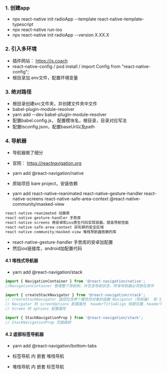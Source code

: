 ### 1. 创建app

- npx react-native init radioApp --template react-native-template-typescript
- npx react-native run-ios
- npx react-native init radioApp --version X.XX.X


### 2. 引入多环境

- 插件网站： https://js.coach
- react-native-config / pod install /  import Config from "react-native-config";
- 根目录加.env文件，配置环境变量


### 3. 绝对路径

- 根目录创建src文件夹，并创建文件夹中文件
- babel-plugin-module-resolver
- yarn add --dev babel-plugin-module-resolver
- 配置babel.config.js， 配置模块名，根目录，目录对应写法
- 配置tsconfig.json，配置baseUrl以及path

### 4. 导航器

- 导航器做了细分

- 官网： https://reactnavigation.org
- yarn add @react-navigation/native
- 原始项目 bare project，安装依赖
- yarn add react-native-reanimated react-native-gesture-handler react-native-screens react-native-safe-area-context @react-native-community/masked-view
```js
react-native-reanimated 动画库
react-native-gesture-handler 手势库
react-native-screens 用安卓和ios原生代码实现容器，提高导航性能
react-native-safe-area-context 异形屏的安全区域
react-native-community/masked-view 堆栈导航器依赖的库
```
- react-native-gesture-handler 手势库的安卓加配置
- 然后ios链接库，android加配置代码


#### 4.1 堆栈式导航器

- yarn add @react-navigation/stack
```js
import { NavigationContainer } from '@react-navigation/native';
//NavigationContainer 管理整个导航树，并包含导航状态，所有导航器必须放在其中

import { createStackNavigator } from '@react-navigation/stack';
// createStackNavigator 返回包含两个属性的对象的函数 Navigator（导航器） 和 Screen（界面）
// Navigator 的 screenOptions 配置属性  headerTitleAlign 标题位置，headerTitle 标题名字
// Screen 的 options 配置属性

import { StackNavigationProp } from '@react-navigation/stack';
// StackNavigationProp 页面跳转
```

#### 4.2 底部标签导航器

- yarn add @react-navigation/bottom-tabs

- 标签导航 内 嵌套 堆栈导航
- 堆栈导航 内 嵌套 标签导航